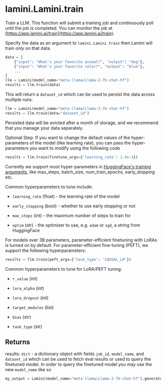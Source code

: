 # lamini.Lamini.train

Train a LLM. This function will submit a training job and continuously poll until the job is completed. You can monitor the job at [https://app.lamini.ai/train](https://app.lamini.ai/train).

Specify the data as an argument to `lamini.Lamini.train` then Lamini will train _only_ on that data.

```python
data = [
    {"input": "What's your favorite animal?", "output": "dog"},
    {"input": "What's your favorite color?", "output": "blue"},
    ...
]
llm = Lamini(model_name="meta-llama/Llama-2-7b-chat-hf")
results = llm.train(data)
```

This will return a `dataset_id` which can be used to persist the data across multiple runs.

```python
llm = Lamini(model_name="meta-llama/Llama-2-7b-chat-hf")
results = llm.train(data="dataset_id")
```

Persisted data will be evicted after a month of storage, and we recommend that you manage your data separately.

Optional Step: If you want to change the default values of the hyper-parameters of the model (like learning rate), you can pass the hyper-parameters you want to modify using the following code

```python
results = llm.train(finetune_args={'learning_rate': 1.0e-4})
```

Currently we support most hyper-parameters in [HuggingFace's training arguments](https://huggingface.co/docs/transformers/v4.33.3/en/main_classes/trainer#transformers.TrainingArguments), like max_steps, batch_size, num_train_epochs, early_stopping etc.

Common hyperparameters to tune include:

- `learning_rate` (float) - the learning rate of the model

- `early_stopping` (bool) - whether to use early stopping or not

- `max_steps` (int) - the maximum number of steps to train for

- `optim` (str) - the optimizer to use, e.g. `adam` or `sgd`, a string from HuggingFace

For models over 3B parameters, parameter-efficient finetuning with LoRAs is turned on by default. For parameter-efficient fine-tuning (PEFT), we support the following hyperparameters:

```python
results = llm.train(peft_args={'task_type': 'CAUSAL_LM'})
```

Common hyperparameters to tune for LoRA/PEFT tuning:

- `r_value` (int)

- `lora_alpha` (int)

- `lora_dropout` (int)

- `target_modules` (list)

- `bias` (str)

- `task_type` (str)

## Returns

results: `dict` - a dictionary object with fields `job_id`, `model_name`, and `dataset_id` which can be used to fetch eval results or used to query the finetuned model. In order to query the finetuned model you may use the new `model_name` like so

```python
my_output = Lamini(model_name="meta-llama/Llama-2-7b-chat-hf").generate("My question")
```
